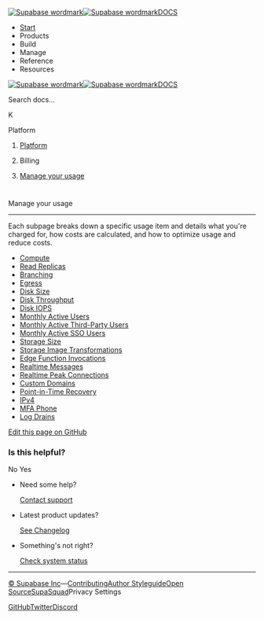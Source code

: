 [![Supabase wordmark](https://supabase.com/docs/_next/image?url=%2Fdocs%2Fsupabase-dark.svg&w=256&q=75&dpl=dpl_5BYG5BkQhU19GEfZfhcgAbeGcRQo)![Supabase wordmark](https://supabase.com/docs/_next/image?url=%2Fdocs%2Fsupabase-light.svg&w=256&q=75&dpl=dpl_5BYG5BkQhU19GEfZfhcgAbeGcRQo)DOCS](https://supabase.com/docs)

-   [Start](https://supabase.com/docs/guides/getting-started)
-   Products
-   Build
-   Manage
-   Reference
-   Resources

[![Supabase wordmark](https://supabase.com/docs/_next/image?url=%2Fdocs%2Fsupabase-dark.svg&w=256&q=75&dpl=dpl_5BYG5BkQhU19GEfZfhcgAbeGcRQo)![Supabase wordmark](https://supabase.com/docs/_next/image?url=%2Fdocs%2Fsupabase-light.svg&w=256&q=75&dpl=dpl_5BYG5BkQhU19GEfZfhcgAbeGcRQo)DOCS](https://supabase.com/docs)

Search docs...

K

Platform

1.  [Platform](https://supabase.com/docs/guides/platform)

3.  Billing

5.  [Manage your usage](https://supabase.com/docs/guides/platform/manage-your-usage)

# 

Manage your usage

* * *

Each subpage breaks down a specific usage item and details what you're charged for, how costs are calculated, and how to optimize usage and reduce costs.

-   [Compute](https://supabase.com/docs/guides/platform/manage-your-usage/compute)
-   [Read Replicas](https://supabase.com/docs/guides/platform/manage-your-usage/read-replicas)
-   [Branching](https://supabase.com/docs/guides/platform/manage-your-usage/branching)
-   [Egress](https://supabase.com/docs/guides/platform/manage-your-usage/egress)
-   [Disk Size](https://supabase.com/docs/guides/platform/manage-your-usage/disk-size)
-   [Disk Throughput](https://supabase.com/docs/guides/platform/manage-your-usage/disk-throughput)
-   [Disk IOPS](https://supabase.com/docs/guides/platform/manage-your-usage/disk-iops)
-   [Monthly Active Users](https://supabase.com/docs/guides/platform/manage-your-usage/monthly-active-users)
-   [Monthly Active Third-Party Users](https://supabase.com/docs/guides/platform/manage-your-usage/monthly-active-users-third-party)
-   [Monthly Active SSO Users](https://supabase.com/docs/guides/platform/manage-your-usage/monthly-active-users-sso)
-   [Storage Size](https://supabase.com/docs/guides/platform/manage-your-usage/storage-size)
-   [Storage Image Transformations](https://supabase.com/docs/guides/platform/manage-your-usage/storage-image-transformations)
-   [Edge Function Invocations](https://supabase.com/docs/guides/platform/manage-your-usage/edge-function-invocations)
-   [Realtime Messages](https://supabase.com/docs/guides/platform/manage-your-usage/realtime-messages)
-   [Realtime Peak Connections](https://supabase.com/docs/guides/platform/manage-your-usage/realtime-peak-connections)
-   [Custom Domains](https://supabase.com/docs/guides/platform/manage-your-usage/custom-domains)
-   [Point-in-Time Recovery](https://supabase.com/docs/guides/platform/manage-your-usage/point-in-time-recovery)
-   [IPv4](https://supabase.com/docs/guides/platform/manage-your-usage/ipv4)
-   [MFA Phone](https://supabase.com/docs/guides/platform/manage-your-usage/advanced-mfa-phone)
-   [Log Drains](https://supabase.com/docs/guides/platform/manage-your-usage/log-drains)

[Edit this page on GitHub](https://github.com/supabase/supabase/blob/master/apps/docs/content/guides/platform/manage-your-usage.mdx)

### Is this helpful?

No Yes

-   Need some help?
    
    [Contact support](https://supabase.com/support)
-   Latest product updates?
    
    [See Changelog](https://supabase.com/changelog)
-   Something's not right?
    
    [Check system status](https://status.supabase.com/)

* * *

[© Supabase Inc](https://supabase.com/)—[Contributing](https://github.com/supabase/supabase/blob/master/apps/docs/DEVELOPERS.md)[Author Styleguide](https://github.com/supabase/supabase/blob/master/apps/docs/CONTRIBUTING.md)[Open Source](https://supabase.com/open-source)[SupaSquad](https://supabase.com/supasquad)Privacy Settings

[GitHub](https://github.com/supabase/supabase)[Twitter](https://twitter.com/supabase)[Discord](https://discord.supabase.com/)